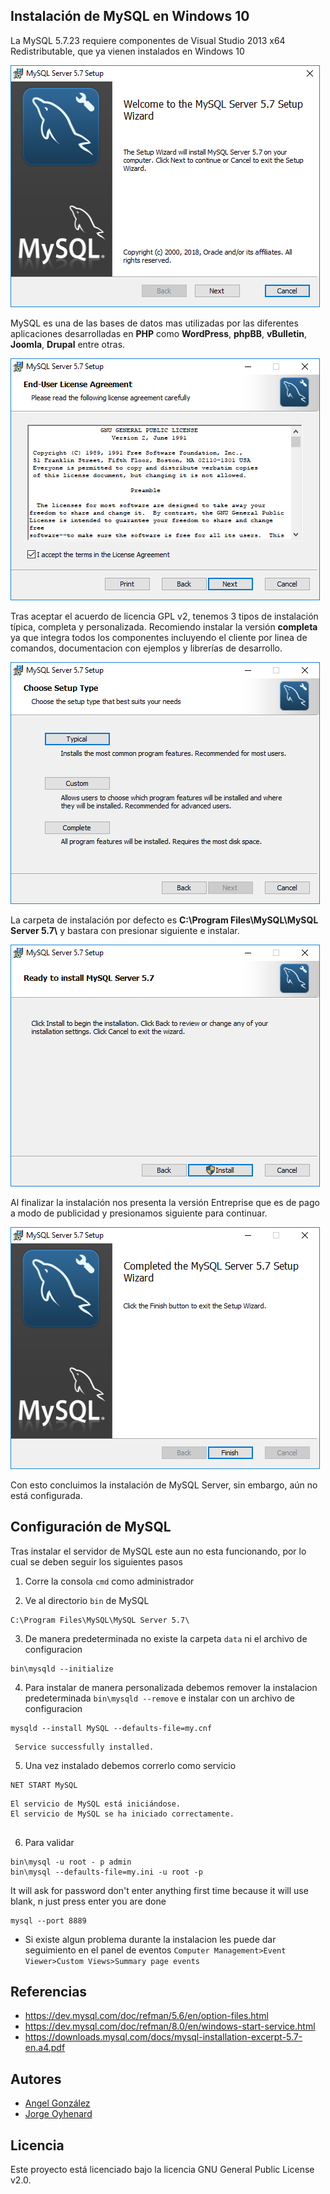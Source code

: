 ## Instalación de MySQL en Windows 10

La MySQL 5.7.23 requiere componentes de Visual Studio 2013 x64 Redistributable, que ya vienen instalados en Windows 10

![Setup Wizard](imagenes/0.png)

MySQL es una de las bases de datos mas utilizadas por las diferentes aplicaciones desarrolladas en **PHP** como **WordPress**, **phpBB**, **vBulletin**, **Joomla**, **Drupal** entre otras.

![License Agreement](imagenes/1.png)

Tras aceptar el acuerdo de licencia GPL v2, tenemos 3 tipos de instalación típica, completa y personalizada. Recomiendo instalar la versión **completa** ya que integra todos los componentes incluyendo el cliente por linea de comandos, documentacion con ejemplos y librerías de desarrollo.

![Setup Type](imagenes/2.png)

La carpeta de instalación por defecto es **C:\Program Files\MySQL\MySQL Server 5.7\\** y bastara con presionar siguiente e instalar.

![Install MySQL Server](imagenes/3.png)

Al finalizar la instalación nos presenta la versión Entreprise que es de pago a modo de publicidad y presionamos siguiente para continuar.

![Completed Wizard](imagenes/4.png)

Con esto concluimos la instalación de MySQL Server, sin embargo, aún no está configurada.

## Configuración de MySQL

Tras instalar el servidor de MySQL este aun no esta funcionando, por lo cual se deben seguir los siguientes pasos

1. Corre la consola `cmd` como administrador

2. Ve al directorio `bin` de MySQL 

~~~
C:\Program Files\MySQL\MySQL Server 5.7\
~~~

3. De manera predeterminada no existe la carpeta `data` ni el archivo de configuracion

~~~
bin\mysqld --initialize
~~~

4. Para instalar de manera personalizada debemos remover la instalacion predeterminada `bin\mysqld --remove` e instalar con un archivo de configuracion 
~~~
mysqld --install MySQL --defaults-file=my.cnf
~~~

~~~
 Service successfully installed.
~~~

5. Una vez instalado debemos correrlo como servicio

~~~
NET START MySQL
~~~

~~~
El servicio de MySQL está iniciándose.
El servicio de MySQL se ha iniciado correctamente.


~~~

6. Para validar

~~~
bin\mysql -u root - p admin
bin\mysql --defaults-file=my.ini -u root -p
~~~

It will ask for password don't enter anything first time because it will use blank, n just press enter you are done

~~~
mysql --port 8889
~~~

* Si existe algun problema durante la instalacion les puede dar seguimiento en el panel de eventos `Computer Management>Event Viewer>Custom Views>Summary page events`

## Referencias

* https://dev.mysql.com/doc/refman/5.6/en/option-files.html
* https://dev.mysql.com/doc/refman/8.0/en/windows-start-service.html
* https://downloads.mysql.com/docs/mysql-installation-excerpt-5.7-en.a4.pdf

## Autores

* [Angel González](https://github.com/mgrc45)
* [Jorge Oyhenard](http://www.jorgeoyhenard.com/author/elQuique/)

## Licencia

Este proyecto está licenciado bajo la licencia GNU General Public License v2.0.
